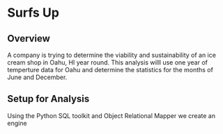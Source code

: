 # Surfs Up
## Overview
A company is trying to determine the viability and sustainability of an ice cream shop in Oahu, HI year round.  This analysis willl use one year of temperture data for Oahu and determine the statistics for the months of June and December.

## Setup for Analysis
Using the Python SQL toolkit and Object Relational Mapper we create an engine 
